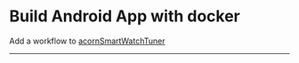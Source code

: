 
# Build Android App with docker
Add a workflow to [acornSmartWatchTuner](https://github.com/acorn-technology/acornSmartWatchTuner)

---
